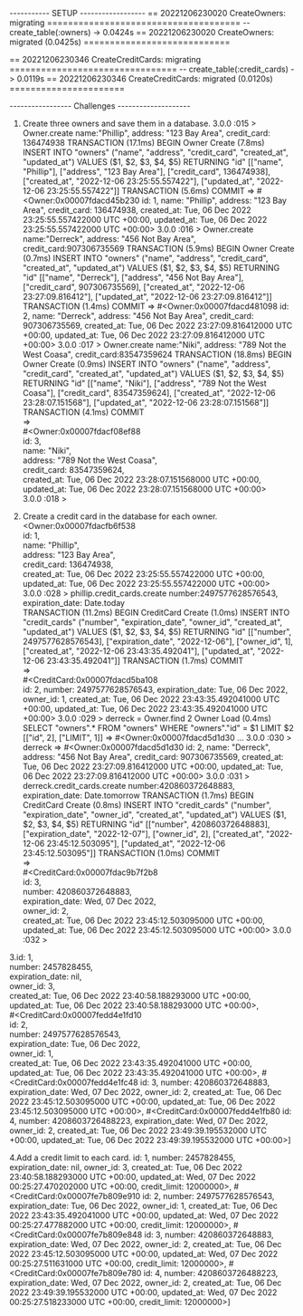 ----------- SETUP ------------------
== 20221206230020 CreateOwners: migrating =====================================
-- create_table(:owners)
   -> 0.0424s
== 20221206230020 CreateOwners: migrated (0.0425s) ============================

== 20221206230346 CreateCreditCards: migrating ================================
-- create_table(:credit_cards)
   -> 0.0119s
== 20221206230346 CreateCreditCards: migrated (0.0120s) ======================

----------------- Challenges --------------------
1. Create three owners and save them in a database.
3.0.0 :015 > Owner.create name:"Phillip", address: "123 Bay Area", credit_card: 136474938
  TRANSACTION (17.1ms)  BEGIN
  Owner Create (7.8ms)  INSERT INTO "owners" ("name", "address", "credit_card", "created_at", "updated_at") VALUES ($1, $2, $3, $4, $5) RETURNING "id"  [["name", "Phillip"], ["address", "123 Bay Area"], ["credit_card", 136474938], ["created_at", "2022-12-06 23:25:55.557422"], ["updated_at", "2022-12-06 23:25:55.557422"]]
  TRANSACTION (5.6ms)  COMMIT                                                       
 =>                                                                                 
#<Owner:0x00007fdacd45b230                                                          
 id: 1,                                                                             
 name: "Phillip",                                                                   
 address: "123 Bay Area",                                                           
 credit_card: 136474938,
 created_at: Tue, 06 Dec 2022 23:25:55.557422000 UTC +00:00,
 updated_at: Tue, 06 Dec 2022 23:25:55.557422000 UTC +00:00> 
3.0.0 :016 > Owner.create name:"Derreck", address: "456 Not Bay Area", credit_card:907306735569
  TRANSACTION (5.9ms)  BEGIN
  Owner Create (0.7ms)  INSERT INTO "owners" ("name", "address", "credit_card", "created_at", "updated_at") VALUES ($1, $2, $3, $4, $5) RETURNING "id"  [["name", "Derreck"], ["address", "456 Not Bay Area"], ["credit_card", 907306735569], ["created_at", "2022-12-06 23:27:09.816412"], ["updated_at", "2022-12-06 23:27:09.816412"]]
  TRANSACTION (1.4ms)  COMMIT                                                         
 =>                                                                                   
#<Owner:0x00007fdacd481098                                                            
 id: 2,                                                                               
 name: "Derreck",                                                                     
 address: "456 Not Bay Area",                                                         
 credit_card: 907306735569,                                                           
 created_at: Tue, 06 Dec 2022 23:27:09.816412000 UTC +00:00,                          
 updated_at: Tue, 06 Dec 2022 23:27:09.816412000 UTC +00:00>                          
3.0.0 :017 > Owner.create name:"Niki", address: "789 Not the West Coasa", credit_card:83547359624
  TRANSACTION (18.8ms)  BEGIN
  Owner Create (0.9ms)  INSERT INTO "owners" ("name", "address", "credit_card", "created_at", "updated_at") VALUES ($1, $2, $3, $4, $5) RETURNING "id"  [["name", "Niki"], ["address", "789 Not the West Coasa"], ["credit_card", 83547359624], ["created_at", "2022-12-06 23:28:07.151568"], ["updated_at", "2022-12-06 23:28:07.151568"]]
  TRANSACTION (4.1ms)  COMMIT                                                      
 =>                                                                                
#<Owner:0x00007fdacf08ef88                                                         
 id: 3,                                                                            
 name: "Niki",                                                                     
 address: "789 Not the West Coasa",                                                
 credit_card: 83547359624,                                                         
 created_at: Tue, 06 Dec 2022 23:28:07.151568000 UTC +00:00,                       
 updated_at: Tue, 06 Dec 2022 23:28:07.151568000 UTC +00:00>                       
3.0.0 :018 > 
                  
2. Create a credit card in the database for each owner.
<Owner:0x00007fdacfb6f538                                                                                               
 id: 1,                                                                                                                  
 name: "Phillip",                                                                                                        
 address: "123 Bay Area",                                                                                                
 credit_card: 136474938,                                                                                                 
 created_at: Tue, 06 Dec 2022 23:25:55.557422000 UTC +00:00,                                                             
 updated_at: Tue, 06 Dec 2022 23:25:55.557422000 UTC +00:00>                                                             
3.0.0 :028 > phillip.credit_cards.create number:2497577628576543, expiration_date: Date.today  
  TRANSACTION (11.2ms)  BEGIN
  CreditCard Create (1.0ms)  INSERT INTO "credit_cards" ("number", "expiration_date", "owner_id", "created_at", "updated_at") VALUES ($1, $2, $3, $4, $5) RETURNING "id"  [["number", 2497577628576543], ["expiration_date", "2022-12-06"], ["owner_id", 1], ["created_at", "2022-12-06 23:43:35.492041"], ["updated_at", "2022-12-06 23:43:35.492041"]]
  TRANSACTION (1.7ms)  COMMIT                   
 =>                                             
#<CreditCard:0x00007fdacd5ba108              
 id: 2,
 number: 2497577628576543,
 expiration_date: Tue, 06 Dec 2022,
 owner_id: 1,
 created_at: Tue, 06 Dec 2022 23:43:35.492041000 UTC +00:00,
 updated_at: Tue, 06 Dec 2022 23:43:35.492041000 UTC +00:00> 
3.0.0 :029 > derreck = Owner.find 2
  Owner Load (0.4ms)  SELECT "owners".* FROM "owners" WHERE "owners"."id" = $1 LIMIT $2  [["id", 2], ["LIMIT", 1]]
 =>                                                                    
#<Owner:0x00007fdacd5d1d30                                             
...                                                                    
3.0.0 :030 > derreck
 => 
#<Owner:0x00007fdacd5d1d30                                             
 id: 2,                                                                
 name: "Derreck",                                                      
 address: "456 Not Bay Area",                                          
 credit_card: 907306735569,                                            
 created_at: Tue, 06 Dec 2022 23:27:09.816412000 UTC +00:00,           
 updated_at: Tue, 06 Dec 2022 23:27:09.816412000 UTC +00:00>           
3.0.0 :031 > derreck.credit_cards.create number:420860372648883, expiration_date: Date.tomorrow  
  TRANSACTION (1.7ms)  BEGIN
  CreditCard Create (0.8ms)  INSERT INTO "credit_cards" ("number", "expiration_date", "owner_id", "created_at", "updated_at") VALUES ($1, $2, $3, $4, $5) RETURNING "id"  [["number", 420860372648883], ["expiration_date", "2022-12-07"], ["owner_id", 2], ["created_at", "2022-12-06 23:45:12.503095"], ["updated_at", "2022-12-06 23:45:12.503095"]]
  TRANSACTION (1.0ms)  COMMIT                                                                  
 =>                                                                                            
#<CreditCard:0x00007fdac9b7f2b8                                                                
 id: 3,                                                                                        
 number: 420860372648883,                                                                      
 expiration_date: Wed, 07 Dec 2022,          
 owner_id: 2,                                
 created_at: Tue, 06 Dec 2022 23:45:12.503095000 UTC +00:00,
 updated_at: Tue, 06 Dec 2022 23:45:12.503095000 UTC +00:00> 
3.0.0 :032 > 

3.id: 1,                                                                           
  number: 2457828455,                                                              
  expiration_date: nil,                                                            
  owner_id: 3,                                                                     
  created_at: Tue, 06 Dec 2022 23:40:58.188293000 UTC +00:00,                      
  updated_at: Tue, 06 Dec 2022 23:40:58.188293000 UTC +00:00>,                     
 #<CreditCard:0x00007fedd4e1fd10                                                  
  id: 2,                                                                          
  number: 2497577628576543,                                                       
  expiration_date: Tue, 06 Dec 2022,                                              
  owner_id: 1,                                                    
  created_at: Tue, 06 Dec 2022 23:43:35.492041000 UTC +00:00,     
  updated_at: Tue, 06 Dec 2022 23:43:35.492041000 UTC +00:00>,
 #<CreditCard:0x00007fedd4e1fc48
  id: 3,
  number: 420860372648883,
  expiration_date: Wed, 07 Dec 2022,
  owner_id: 2,
  created_at: Tue, 06 Dec 2022 23:45:12.503095000 UTC +00:00,
  updated_at: Tue, 06 Dec 2022 23:45:12.503095000 UTC +00:00>,
 #<CreditCard:0x00007fedd4e1fb80
  id: 4,
  number: 4208603726488223,
  expiration_date: Wed, 07 Dec 2022,
  owner_id: 2,
  created_at: Tue, 06 Dec 2022 23:49:39.195532000 UTC +00:00,
  updated_at: Tue, 06 Dec 2022 23:49:39.195532000 UTC +00:00>] 

  4.Add a credit limit to each card.
  id: 1,
  number: 2457828455,
  expiration_date: nil,
  owner_id: 3,
  created_at: Tue, 06 Dec 2022 23:40:58.188293000 UTC +00:00,
  updated_at: Wed, 07 Dec 2022 00:25:27.470202000 UTC +00:00,
  credit_limit: 12000000>,
 #<CreditCard:0x00007fe7b809e910
  id: 2,
  number: 2497577628576543,
  expiration_date: Tue, 06 Dec 2022,
  owner_id: 1,
  created_at: Tue, 06 Dec 2022 23:43:35.492041000 UTC +00:00,
  updated_at: Wed, 07 Dec 2022 00:25:27.477882000 UTC +00:00,
  credit_limit: 12000000>,
 #<CreditCard:0x00007fe7b809e848
  id: 3,
  number: 420860372648883,
  expiration_date: Wed, 07 Dec 2022,
  owner_id: 2,
  created_at: Tue, 06 Dec 2022 23:45:12.503095000 UTC +00:00,
  updated_at: Wed, 07 Dec 2022 00:25:27.511631000 UTC +00:00,
  credit_limit: 12000000>,
 #<CreditCard:0x00007fe7b809e780
  id: 4,
  number: 4208603726488223,
  expiration_date: Wed, 07 Dec 2022,
  owner_id: 2,
  created_at: Tue, 06 Dec 2022 23:49:39.195532000 UTC +00:00,
  updated_at: Wed, 07 Dec 2022 00:25:27.518233000 UTC +00:00,
  credit_limit: 12000000>]